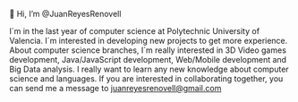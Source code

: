 👋 Hi, I’m @JuanReyesRenovell

I´m in the last year of computer science at Polytechnic University of Valencia. 
I´m interested in developing new projects to get more experience.
About computer science branches, I´m really interested in 3D Video games development, 
Java/JavaScript development, Web/Mobile development and Big Data analysis. 
I really want to learn any new knowledge about computer science and languages.
If you are interested in collaborating together, you can send me a message to juanreyesrenovell@gmail.com

